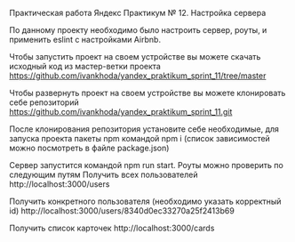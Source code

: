 Практическая работа Яндекс Практикум № 12. Настройка сервера

По данному проекту необходимо было настроить сервер, роуты, и применить eslint
с настройками Airbnb.


Чтобы запустить проект на своем устройстве вы можете скачать исходный код из мастер-ветки проекта https://github.com/ivankhoda/yandex_praktikum_sprint_11/tree/master


Чтобы развернуть проект на своем устройстве вы можете клонировать себе репозиторий https://github.com/ivankhoda/yandex_praktikum_sprint_11.git

После клонирования репозитория установите себе необходимые, для запуска проекта пакеты npm командой npm i (список зависимостей можно посмотреть в файле package.json)

Сервер запустится командой npm run start.
Роуты можно проверить по следующим путям
Получить всех пользователей
http://localhost:3000/users

Получить конкретного пользователя (необходимо указать корректный  id)
http://localhost:3000/users/8340d0ec33270a25f2413b69

Получить список карточек
http://localhost:3000/cards




